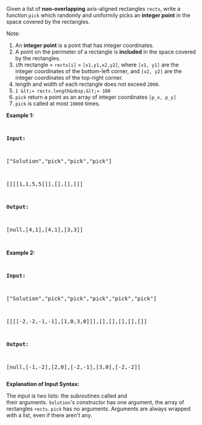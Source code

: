 Given a list of __non-overlapping__&nbsp;axis-aligned rectangles `` rects ``, write a function `` pick `` which randomly and uniformily picks an __integer point__ in the space&nbsp;covered by the rectangles.

Note:

1.   An __integer point__&nbsp;is a point that has integer coordinates.&nbsp;
2.   A point&nbsp;on the perimeter&nbsp;of a rectangle is&nbsp;__included__ in the space covered by the rectangles.&nbsp;
3.   `` i ``th rectangle = `` rects[i] `` =&nbsp;`` [x1,y1,x2,y2] ``, where `` [x1, y1] ``&nbsp;are the integer coordinates of the bottom-left corner, and `` [x2, y2] ``&nbsp;are the integer coordinates of the top-right corner.
4.   length and width of each rectangle does not exceed `` 2000 ``.
5.   `` 1 &lt;= rects.length&nbsp;&lt;= 100 ``
6.   `` pick `` return a point as an array of integer coordinates&nbsp;`` [p_x, p_y] ``
7.   `` pick `` is called at most `` 10000 ``&nbsp;times.

<div>
<p><strong>Example 1:</strong></p>
<pre>
<strong>Input: 
</strong><span id="example-input-1-1">["Solution","pick","pick","pick"]
</span><span id="example-input-1-2">[[[[1,1,5,5]]],[],[],[]]</span>
<strong>Output: 
</strong><span id="example-output-1">[null,[4,1],[4,1],[3,3]]</span>
</pre>
<div>
<p><strong>Example 2:</strong></p>
<pre>
<strong>Input: 
</strong><span id="example-input-2-1">["Solution","pick","pick","pick","pick","pick"]
</span><span id="example-input-2-2">[[[[-2,-2,-1,-1],[1,0,3,0]]],[],[],[],[],[]]</span>
<strong>Output: 
</strong><span id="example-output-2">[null,[-1,-2],[2,0],[-2,-1],[3,0],[-2,-2]]</span></pre>
</div>
<div>
<p><strong>Explanation of Input Syntax:</strong></p>
<p>The input is two lists:&nbsp;the subroutines called&nbsp;and their&nbsp;arguments.&nbsp;<code>Solution</code>'s&nbsp;constructor has one argument, the array of rectangles <code>rects</code>. <code>pick</code>&nbsp;has no arguments.&nbsp;Arguments&nbsp;are&nbsp;always wrapped with a list, even if there aren't any.</p>
</div>
</div>

<div>
<div>&nbsp;</div>
</div>